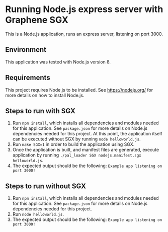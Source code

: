 # Running Node.js express server with Graphene SGX

This is a Node.js application, runs an express server, listening on port 3000.

## Environment

This application was tested with Node.js version 8.

## Requirements

This project requires Node.js to be installed. See https://nodejs.org/ for more details on how to install Node.js.

## Steps to run with SGX

1. Run `npm install`, which installs all dependencies and modules needed for this application. See `package.json` for more details on Node.js dependencies needed for this project. At this point, the application itself can be executed without SGX by running `node helloworld.js`.
2. Run `make SGX=1` in order to build the application using SGX.
3. Once the application is built, and manifest files are generated, execute application by running `./pal_loader SGX nodejs.manifest.sgx helloworld.js`.
4. The expected output should be the following: `Example app listening on port 3000!`

## Steps to run without SGX

1. Run `npm install`, which installs all dependencies and modules needed for this application. See `package.json` for more details on Node.js dependencies needed for this project.
2. Run `node helloworld.js`.
3. The expected output should be the following: `Example app listening on port 3000!`

